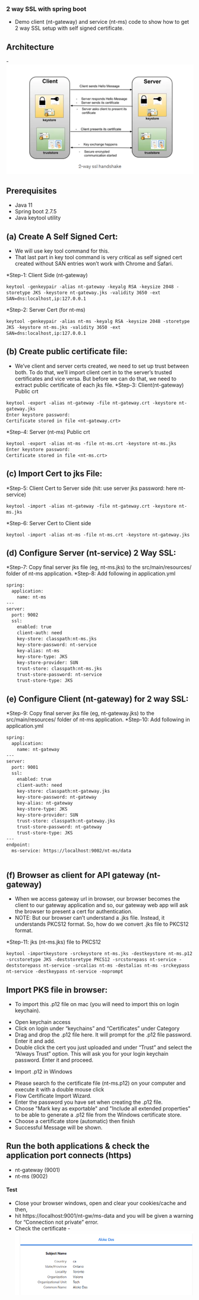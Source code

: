 ### 2 way SSL with spring boot
- Demo client (nt-gateway) and service (nt-ms) code to show how to get 2 way SSL setup with self signed certificate.

## Architecture
-![Architecture.PNG](Architecture.PNG)

## Prerequisites
* Java 11
* Spring boot 2.7.5
* Java keytool utility

## (a) Create A Self Signed Cert:
- We will use key tool command for this. 
- That last part in key tool command is very critical as self signed cert created without SAN entries won’t work with Chrome and Safari.

*Step-1: Client Side (nt-gateway)

```
keytool -genkeypair -alias nt-gateway -keyalg RSA -keysize 2048 -storetype JKS -keystore nt-gateway.jks -validity 3650 -ext SAN=dns:localhost,ip:127.0.0.1 

```
*Step-2: Server Cert (for nt-ms)
```
keytool -genkeypair -alias nt-ms -keyalg RSA -keysize 2048 -storetype JKS -keystore nt-ms.jks -validity 3650 -ext SAN=dns:localhost,ip:127.0.0.1

```

## (b) Create public certificate file:
- We’ve client and server certs created, we need to set up trust between both. To do that, we’ll import client cert in to the server’s trusted certificates and vice versa. But before we can do that, we need to extract public certificate of each jks file.
*Step-3: Client(nt-gateway) Public crt

```
keytool -export -alias nt-gateway -file nt-gateway.crt -keystore nt-gateway.jks 
Enter keystore password:
Certificate stored in file <nt-gateway.crt>

```

*Step-4: Server (nt-ms) Public crt
```
keytool -export -alias nt-ms -file nt-ms.crt -keystore nt-ms.jks
Enter keystore password:
Certificate stored in file <nt-ms.crt>

```

## (c) Import Cert to jks File:
*Step-5: Client Cert to Server side (hit: use server jks password: here nt-service)
```
keytool -import -alias nt-gateway -file nt-gateway.crt -keystore nt-ms.jks

```
*Step-6: Server Cert to Client side 
```
keytool -import -alias nt-ms -file nt-ms.crt -keystore nt-gateway.jks

```

## (d) Configure Server (nt-service) 2 Way SSL: 
*Step-7: Copy final server jks file (eg, nt-ms.jks) to the src/main/resources/ folder of nt-ms application.
*Step-8: Add following in application.yml


```
spring:
  application:
    name: nt-ms
---
server:
  port: 9002
  ssl:
    enabled: true
    client-auth: need
    key-store: classpath:nt-ms.jks
    key-store-password: nt-service
    key-alias: nt-ms
    key-store-type: JKS
    key-store-provider: SUN
    trust-store: classpath:nt-ms.jks
    trust-store-password: nt-service
    trust-store-type: JKS
```


## (e) Configure Client (nt-gateway) for 2 way SSL:
*Step-9: Copy final server jks file (eg, nt-gateway.jks) to the src/main/resources/ folder of nt-ms application.
*Step-10: Add following in application.yml

```
spring:
  application:
    name: nt-gateway
---
server:
  port: 9001
  ssl:
    enabled: true
    client-auth: need
    key-store: classpath:nt-gateway.jks
    key-store-password: nt-gateway
    key-alias: nt-gateway
    key-store-type: JKS
    key-store-provider: SUN
    trust-store: classpath:nt-gateway.jks
    trust-store-password: nt-gateway
    trust-store-type: JKS
---
endpoint:
  ms-service: https://localhost:9002/nt-ms/data
  
```


## (f) Browser as client for API gateway (nt-gateway)
- When we access gateway url in browser, our browser becomes the client to our gateway application and so, our gateway web app will ask the browser to present a cert for authentication.
- NOTE: But our browser can’t understand a .jks file. Instead, it understands PKCS12 format. So, how do we convert .jks file to PKCS12 format.

*Step-11: jks (nt-ms.jks) file to PKCS12
```
keytool -importkeystore -srckeystore nt-ms.jks -destkeystore nt-ms.p12 -srcstoretype JKS -deststoretype PKCS12 -srcstorepass nt-service -deststorepass nt-service -srcalias nt-ms -destalias nt-ms -srckeypass nt-service -destkeypass nt-service -noprompt

```
## Import PKS file in browser:
* To import this .p12 file on mac (you will need to import this on login keychain).
- Open keychain access
- Click on login under “keychains” and “Certificates” under Category
- Drag and drop the .p12 file here. It will prompt for the .p12 file password. Enter it and add.
- Double click the cert you just uploaded and under “Trust” and select the “Always Trust” option. This will ask you for your login keychain password. Enter it and proceed.

* Import .p12 in Windows 
- Please search fo the certificate file (nt-ms.p12) on your computer and execute it with a double mouse click
- Flow Certificate Import Wizard.
- Enter the password you have set when creating the .p12 file.
- Choose "Mark key as exportable" and "Include all extended properties" to be able to generate a .p12 file from the Windows certificate store.
- Choose a certificate store (automatic) then finish 
- Successful Message will be shown.

## Run the both applications & check the application port connects (https)
- nt-gateway (9001)
- nt-ms (9002)

#### Test
- Close your browser windows, open and clear your cookies/cache and then,
- hit https://localhost:9001/nt-gw/ms-data and you will be given a warning for “Connection not private” error.
- Check the certificate
-![Certificate.PNG](Certificate.PNG)

